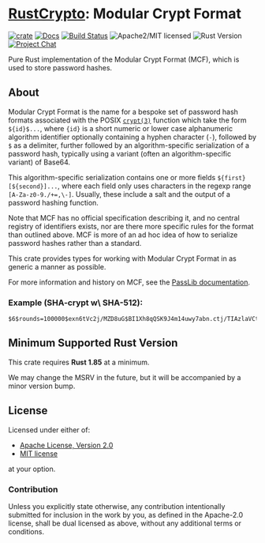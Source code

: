 # [RustCrypto]: Modular Crypt Format

[![crate][crate-image]][crate-link]
[![Docs][docs-image]][docs-link]
[![Build Status][build-image]][build-link]
![Apache2/MIT licensed][license-image]
![Rust Version][rustc-image]
[![Project Chat][chat-image]][chat-link]

Pure Rust implementation of the Modular Crypt Format (MCF), which is used to store password hashes.

## About

Modular Crypt Format is the name for a bespoke set of password hash formats associated with the
POSIX [`crypt(3)`] function which take the form `${id}$...`, where `{id}` is a short numeric or
lower case alphanumeric  algorithm identifier optionally containing a hyphen character (`-`),
followed  by `$` as a delimiter, further followed by an algorithm-specific serialization of a
password hash, typically using a variant (often an algorithm-specific variant) of Base64.

This algorithm-specific serialization contains one or more fields `${first}[${second}]...`, where
each field only uses characters in the regexp range `[A-Za-z0-9./+=,\-]`. Usually, these include
a salt and the output of a password hashing function.

Note that MCF has no official specification describing it, and no central registry of identifiers
exists, nor are there more specific rules for the format than outlined above. MCF is more of an
ad hoc idea of how to serialize password hashes rather than a standard.

This crate provides types for working with Modular Crypt Format in as generic a manner as possible.

For more information and history on MCF, see the [PassLib documentation].

### Example (SHA-crypt w\ SHA-512):

```text
$6$rounds=100000$exn6tVc2j/MZD8uG$BI1Xh8qQSK9J4m14uwy7abn.ctj/TIAzlaVCto0MQrOFIeTXsc1iwzH16XEWo/a7c7Y9eVJvufVzYAs4EsPOy0
```

## Minimum Supported Rust Version

This crate requires **Rust 1.85** at a minimum.

We may change the MSRV in the future, but it will be accompanied by a minor
version bump.

## License

Licensed under either of:

 * [Apache License, Version 2.0](http://www.apache.org/licenses/LICENSE-2.0)
 * [MIT license](http://opensource.org/licenses/MIT)

at your option.

### Contribution

Unless you explicitly state otherwise, any contribution intentionally submitted
for inclusion in the work by you, as defined in the Apache-2.0 license, shall be
dual licensed as above, without any additional terms or conditions.

[//]: # (badges)

[crate-image]: https://img.shields.io/crates/v/mcf?logo=rust
[crate-link]: https://crates.io/crates/mcf
[docs-image]: https://docs.rs/mcf/badge.svg
[docs-link]: https://docs.rs/mcf/
[license-image]: https://img.shields.io/badge/license-Apache2.0/MIT-blue.svg
[rustc-image]: https://img.shields.io/badge/rustc-1.85+-blue.svg
[chat-image]: https://img.shields.io/badge/zulip-join_chat-blue.svg
[chat-link]: https://rustcrypto.zulipchat.com/#narrow/stream/300570-formats
[build-image]: https://github.com/RustCrypto/formats/actions/workflows/mcf.yml/badge.svg
[build-link]: https://github.com/RustCrypto/formats/actions/workflows/mcf.yml

[//]: # (links)

[RustCrypto]: https://github.com/rustcrypto
[`crypt(3)`]: https://en.wikipedia.org/wiki/Crypt_(C)
[PassLib documentation]: https://passlib.readthedocs.io/en/stable/modular_crypt_format.html
